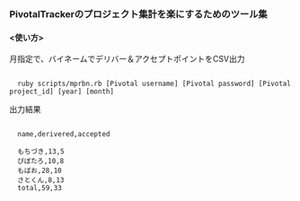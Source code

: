 <h3>PivotalTrackerのプロジェクト集計を楽にするためのツール集</h3>

<h4><使い方></h4>

<p>月指定で、バイネームでデリバー＆アクセプトポイントをCSV出力</p>
<code>
  ruby scripts/mprbn.rb [Pivotal username] [Pivotal password] [Pivotal project_id] [year] [month]
</code>
<p>出力結果</p>
<code>
  name,derivered,accepted<br/>
  もちづき,13,5
  ぴぼたろ,10,8
  もばお,28,10
  さとくん,8,13
  total,59,33
</code>
